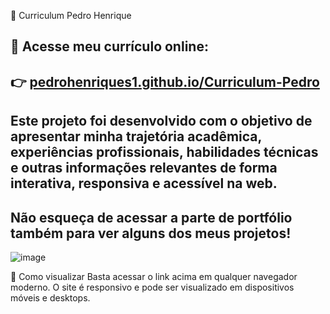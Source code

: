📄 Curriculum Pedro Henrique

🔗 Acesse meu currículo online:
--
👉 [pedrohenriques1.github.io/Curriculum-Pedro](https://pedrohenriques1.github.io/Curriculum-Pedro/)
--
Este projeto foi desenvolvido com o objetivo de apresentar minha trajetória acadêmica, experiências profissionais, habilidades técnicas
e outras informações relevantes de forma interativa, responsiva e acessível na web.
--
**Não esqueça de acessar a parte de portfólio também para ver alguns dos meus projetos!**
--

![image](https://github.com/user-attachments/assets/6751218d-b225-4d73-bcd0-da61424522c3)


🚀 Como visualizar
Basta acessar o link acima em qualquer navegador moderno. O site é responsivo e pode ser visualizado em dispositivos móveis e desktops.

